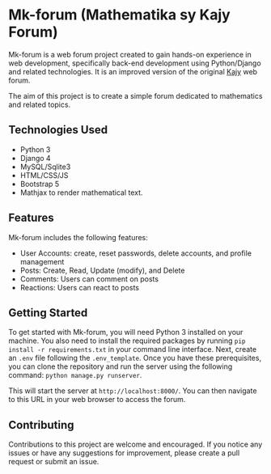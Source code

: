 # Mk-forum (Mathematika sy Kajy Forum)

Mk-forum is a web forum project created to gain hands-on experience in web development, specifically back-end development using Python/Django and related technologies. It is an improved version of the original [Kajy](https://github.com/Fahazavana/Kajy) web forum.

The aim of this project is to create a simple forum dedicated to mathematics and related topics.

## Technologies Used

* Python 3
* Django 4
* MySQL/Sqlite3
* HTML/CSS/JS
* Bootstrap 5
* Mathjax to render mathematical text.

## Features

Mk-forum includes the following features:

* User Accounts: create, reset passwords, delete accounts, and profile management
* Posts: Create, Read, Update (modify), and Delete
* Comments: Users can comment on posts
* Reactions: Users can react to posts

## Getting Started

To get started with Mk-forum, you will need Python 3 installed on your machine. You also need to install the required packages by running `pip install -r requirements.txt` in your command line interface. Next, create an `.env` file following the `.env_template`. Once you have these prerequisites, you can clone the repository and run the server using the following command: `python manage.py runserver`.

This will start the server at `http://localhost:8000/`. You can then navigate to this URL in your web browser to access the forum.

## Contributing

Contributions to this project are welcome and encouraged. If you notice any issues or have any suggestions for improvement, please create a pull request or submit an issue.
